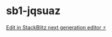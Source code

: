 # sb1-jqsuaz

[Edit in StackBlitz next generation editor ⚡️](https://stackblitz.com/~/github.com/dsgfine/sb1-jqsuaz)